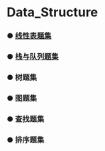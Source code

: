 # Data_Structure


### ● [线性表题集](https://github.com/fang0jun/Data_Structure/blob/master/%E7%BA%BF%E6%80%A7%E8%A1%A8/README.md)

### ● [栈与队列题集](https://github.com/fang0jun/Data_Structure/blob/master/%E6%A0%88%E4%B8%8E%E9%98%9F%E5%88%97/README.md)

### ● 树题集

### ● 图题集

### ● 查找题集

### ● 排序题集